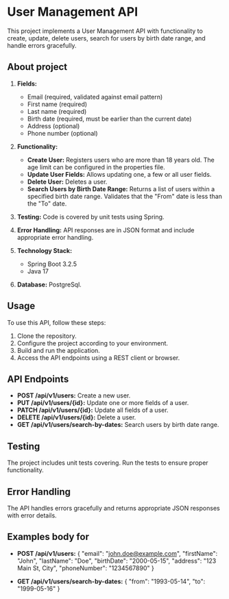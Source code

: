 # User Management API

This project implements a User Management API with functionality to create, update, delete users, search for users by 
birth date range, and handle errors gracefully.

## About project 

1. **Fields:**
    - Email (required, validated against email pattern)
    - First name (required)
    - Last name (required)
    - Birth date (required, must be earlier than the current date)
    - Address (optional)
    - Phone number (optional)

2. **Functionality:**
    - **Create User:** Registers users who are more than 18 years old. The age limit can be configured in the properties file.
    - **Update User Fields:** Allows updating one, a few or all user fields.
    - **Delete User:** Deletes a user.
    - **Search Users by Birth Date Range:** Returns a list of users within a specified birth date range. Validates that the "From" date is less than the "To" date.

3. **Testing:** Code is covered by unit tests using Spring.

4. **Error Handling:** API responses are in JSON format and include appropriate error handling.

5. **Technology Stack:**
    - Spring Boot 3.2.5
    - Java 17

6. **Database:** PostgreSql.

## Usage

To use this API, follow these steps:

1. Clone the repository.
2. Configure the project according to your environment.
3. Build and run the application.
4. Access the API endpoints using a REST client or browser.

## API Endpoints

- **POST /api/v1/users:** Create a new user.
- **PUT /api/v1/users/{id}:** Update one or more fields of a user.
- **PATCH /api/v1/users/{id}:** Update all fields of a user.
- **DELETE /api/v1/users/{id}:** Delete a user.
- **GET /api/v1/users/search-by-dates:** Search users by birth date range.

## Testing

The project includes unit tests covering. Run the tests to ensure proper functionality.

## Error Handling

The API handles errors gracefully and returns appropriate JSON responses with error details.

## Examples body for 

- **POST /api/v1/users:**
{
"email": "john.doe@example.com",
"firstName": "John",
"lastName": "Doe",
"birthDate": "2000-05-15",
"address": "123 Main St, City",
"phoneNumber": "1234567890"
}

- **GET /api/v1/users/search-by-dates:**
{
"from": "1993-05-14",
"to": "1999-05-16"
}